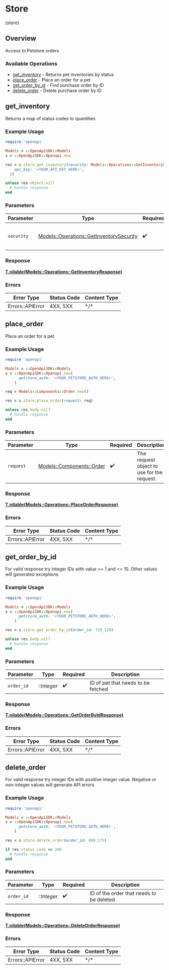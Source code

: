 # Store
(*store*)

## Overview

Access to Petstore orders

### Available Operations

* [get_inventory](#get_inventory) - Returns pet inventories by status
* [place_order](#place_order) - Place an order for a pet
* [get_order_by_id](#get_order_by_id) - Find purchase order by ID
* [delete_order](#delete_order) - Delete purchase order by ID

## get_inventory

Returns a map of status codes to quantities

### Example Usage

<!-- UsageSnippet language="ruby" operationID="getInventory" method="get" path="/store/inventory" -->
```ruby
require 'openapi'

Models = ::OpenApiSDK::Models
s = ::OpenApiSDK::Openapi.new

res = s.store.get_inventory(security: Models::Operations::GetInventorySecurity.new(
    api_key: '<YOUR_API_KEY_HERE>',
  ))

unless res.object.nil?
  # handle response
end

```

### Parameters

| Parameter                                                                                   | Type                                                                                        | Required                                                                                    | Description                                                                                 |
| ------------------------------------------------------------------------------------------- | ------------------------------------------------------------------------------------------- | ------------------------------------------------------------------------------------------- | ------------------------------------------------------------------------------------------- |
| `security`                                                                                  | [Models::Operations::GetInventorySecurity](../../models/operations/getinventorysecurity.md) | :heavy_check_mark:                                                                          | The security requirements to use for the request.                                           |

### Response

**[T.nilable(Models::Operations::GetInventoryResponse)](../../models/operations/getinventoryresponse.md)**

### Errors

| Error Type       | Status Code      | Content Type     |
| ---------------- | ---------------- | ---------------- |
| Errors::APIError | 4XX, 5XX         | \*/\*            |

## place_order

Place an order for a pet

### Example Usage

<!-- UsageSnippet language="ruby" operationID="placeOrder" method="post" path="/store/order" -->
```ruby
require 'openapi'

Models = ::OpenApiSDK::Models
s = ::OpenApiSDK::Openapi.new(
      petstore_auth: '<YOUR_PETSTORE_AUTH_HERE>',
    )

req = Models::Components::Order.new()

res = s.store.place_order(request: req)

unless res.body.nil?
  # handle response
end

```

### Parameters

| Parameter                                                 | Type                                                      | Required                                                  | Description                                               |
| --------------------------------------------------------- | --------------------------------------------------------- | --------------------------------------------------------- | --------------------------------------------------------- |
| `request`                                                 | [Models::Components::Order](../../models/shared/order.md) | :heavy_check_mark:                                        | The request object to use for the request.                |

### Response

**[T.nilable(Models::Operations::PlaceOrderResponse)](../../models/operations/placeorderresponse.md)**

### Errors

| Error Type       | Status Code      | Content Type     |
| ---------------- | ---------------- | ---------------- |
| Errors::APIError | 4XX, 5XX         | \*/\*            |

## get_order_by_id

For valid response try integer IDs with value >= 1 and <= 10. Other values will generated exceptions

### Example Usage

<!-- UsageSnippet language="ruby" operationID="getOrderById" method="get" path="/store/order/{orderId}" -->
```ruby
require 'openapi'

Models = ::OpenApiSDK::Models
s = ::OpenApiSDK::Openapi.new(
      petstore_auth: '<YOUR_PETSTORE_AUTH_HERE>',
    )

res = s.store.get_order_by_id(order_id: 728_529)

unless res.body.nil?
  # handle response
end

```

### Parameters

| Parameter                          | Type                               | Required                           | Description                        |
| ---------------------------------- | ---------------------------------- | ---------------------------------- | ---------------------------------- |
| `order_id`                         | *::Integer*                        | :heavy_check_mark:                 | ID of pet that needs to be fetched |

### Response

**[T.nilable(Models::Operations::GetOrderByIdResponse)](../../models/operations/getorderbyidresponse.md)**

### Errors

| Error Type       | Status Code      | Content Type     |
| ---------------- | ---------------- | ---------------- |
| Errors::APIError | 4XX, 5XX         | \*/\*            |

## delete_order

For valid response try integer IDs with positive integer value. Negative or non-integer values will generate API errors

### Example Usage

<!-- UsageSnippet language="ruby" operationID="deleteOrder" method="delete" path="/store/order/{orderId}" -->
```ruby
require 'openapi'

Models = ::OpenApiSDK::Models
s = ::OpenApiSDK::Openapi.new(
      petstore_auth: '<YOUR_PETSTORE_AUTH_HERE>',
    )

res = s.store.delete_order(order_id: 690_575)

if res.status_code == 200
  # handle response
end

```

### Parameters

| Parameter                                | Type                                     | Required                                 | Description                              |
| ---------------------------------------- | ---------------------------------------- | ---------------------------------------- | ---------------------------------------- |
| `order_id`                               | *::Integer*                              | :heavy_check_mark:                       | ID of the order that needs to be deleted |

### Response

**[T.nilable(Models::Operations::DeleteOrderResponse)](../../models/operations/deleteorderresponse.md)**

### Errors

| Error Type       | Status Code      | Content Type     |
| ---------------- | ---------------- | ---------------- |
| Errors::APIError | 4XX, 5XX         | \*/\*            |